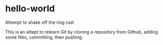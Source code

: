 # hello-world
Attempt to shake off the ring rust

This is an attept to relearn Git by cloning a repository from Github, adding some files, committing, then pushing.
